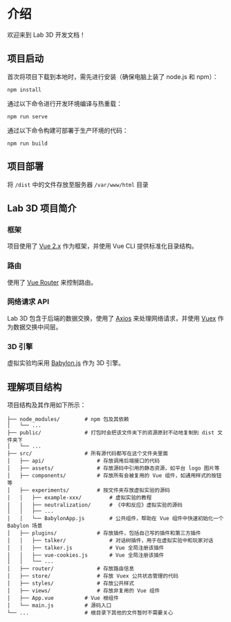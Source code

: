 # 介绍

欢迎来到 Lab 3D 开发文档！

## 项目启动

首次将项目下载到本地时，需先进行安装（确保电脑上装了 node.js 和 npm）：

```
npm install
```

通过以下命令进行开发环境编译与热重载：

```
npm run serve
```

通过以下命令构建可部署于生产环境的代码：

```
npm run build
```

## 项目部署

将 `/dist` 中的文件存放至服务器 `/var/www/html` 目录


## Lab 3D 项目简介

### 框架

项目使用了 [Vue 2.x](https://cn.vuejs.org/v2/guide/) 作为框架，并使用 Vue CLI 提供标准化目录结构。

### 路由

使用了 [Vue Router](https://router.vuejs.org/zh/) 来控制路由。

### 网络请求 API

Lab 3D 包含于后端的数据交换，使用了 [Axios](http://www.axios-js.com/zh-cn/docs/) 来处理网络请求，并使用 [Vuex](https://vuex.vuejs.org/zh/) 作为数据交换中间层。

### 3D 引擎

虚拟实验均采用 [Babylon.js](https://www.babylonjs.com) 作为 3D 引擎。

## 理解项目结构

项目结构及其作用如下所示：

```
├── node_modules/        # npm 包及其依赖
│   └── ...
├── public/              # 打包时会把该文件夹下的资源原封不动地复制到 dist 文件夹下
│   └── ...
├── src/                 # 所有源代码都写在这个文件夹里面
│   ├── api/                 # 存放调用后端接口的代码
│   ├── assets/              # 存放源码中引用的静态资源，如平台 logo 图片等
│   ├── components/          # 存放所有会被复用的 Vue 组件，如通用样式的按钮等
│   ├── experiments/         # 按文件夹存放虚拟实验的源码
│   │   ├── example-xxx/         # 虚拟实验的教程
│   │   ├── neutralization/      # 《中和反应》虚拟实验的源码
│   │   ├── ...
│   │   └── BabylonApp.js        # 公共组件，帮助在 Vue 组件中快速初始化一个 Babylon 场景
│   ├── plugins/             # 存放插件，包括自己写的插件和第三方插件
│   │   ├── talker/              # 对话树插件，用于在虚拟实验中和玩家对话
│   │   ├── talker.js            # Vue 全局注册该插件
│   │   ├── vue-cookies.js       # Vue 全局注册该插件
│   │   └── ...
│   ├── router/              # 存放路由信息
│   ├── store/               # 存放 Vuex 公共状态管理的代码
│   ├── styles/              # 存放公共样式
│   ├── views/               # 存放非复用的 Vue 组件
│   ├── App.vue          # Vue 根组件
│   └── main.js          # 源码入口
└── ...                  # 根目录下其他的文件暂时不需要关心
```

